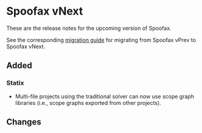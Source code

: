# Spoofax vNext

These are the release notes for the upcoming version of Spoofax.

See the corresponding [migration guide](../migrate/vnext.md) for migrating from Spoofax vPrev to Spoofax vNext.

## Added

### Statix

- Multi-file projects using the traditional solver can now use scope graph libraries (i.e., scope graphs exported from other projects).

## Changes


